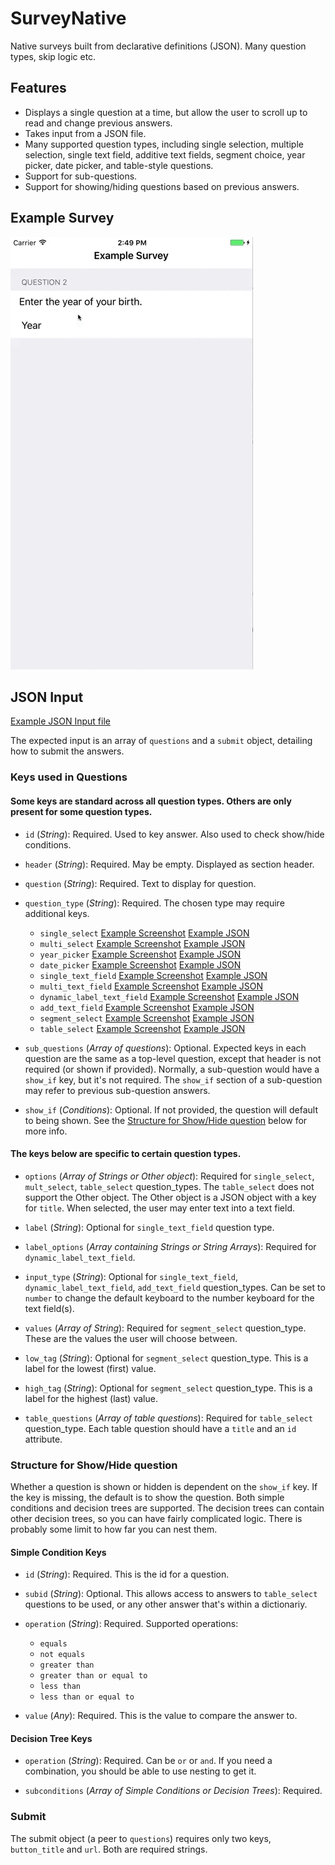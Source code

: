 # SurveyNative
Native surveys built from declarative definitions (JSON). Many question types, skip logic etc.

## Features

  - Displays a single question at a time, but allow the user to scroll up to read and change previous answers.
  - Takes input from a JSON file.
  - Many supported question types, including single selection, multiple selection, single text field, additive text fields, segment choice, year picker, date picker, and table-style questions.
  - Support for sub-questions.
  - Support for showing/hiding questions based on previous answers.

## Example Survey

![Video showing example app](/README/survey_video_720.gif "Survey Video")

## JSON Input

[Example JSON Input file](Example/SurveyNative/ExampleQuestions.json)

The expected input is an array of `questions` and a `submit` object, detailing how to submit the answers.

### Keys used in Questions

#### Some keys are standard across all question types.  Others are only present for some question types.

  - `id` (_String_): Required.  Used to key answer.  Also used to check show/hide conditions.

  - `header` (_String_): Required.  May be empty.  Displayed as section header.

  - `question` (_String_): Required. Text to display for question.

  - `question_type` (_String_): Required. The chosen type may require additional keys.
    - `single_select` [Example Screenshot](#) [Example JSON](#)
    - `multi_select` [Example Screenshot](#) [Example JSON](#)
    - `year_picker` [Example Screenshot](#) [Example JSON](#)
    - `date_picker` [Example Screenshot](#) [Example JSON](#)
    - `single_text_field` [Example Screenshot](#) [Example JSON](#)
    - `multi_text_field` [Example Screenshot](#) [Example JSON](#)
    - `dynamic_label_text_field` [Example Screenshot](#) [Example JSON](#)
    - `add_text_field` [Example Screenshot](#) [Example JSON](#)
    - `segment_select` [Example Screenshot](#) [Example JSON](#)
    - `table_select` [Example Screenshot](#) [Example JSON](#)

  - `sub_questions` (_Array of questions_): Optional. Expected keys in each question are the same as a top-level question, except that header is not required (or shown if provided).  Normally, a sub-question would have a `show_if` key, but it's not required.  The `show_if` section of a sub-question may refer to previous sub-question answers.

  - `show_if` (_Conditions_): Optional.  If not provided, the question will default to being shown.  See the [Structure for Show/Hide question](#structure-for-showhide-question) below for more info.

#### The keys below are specific to certain question types.

  - `options` (_Array of Strings or Other object_): Required for `single_select`, `mult_select`, `table_select` question_types.  The `table_select` does not support the Other object.  The Other object is a JSON object with a key for `title`.  When selected, the user may enter text into a text field.

  - `label` (_String_): Optional for `single_text_field` question type.

  - `label_options` (_Array containing Strings or String Arrays_): Required for `dynamic_label_text_field`.

  - `input_type` (_String_): Optional for `single_text_field`, `dynamic_label_text_field`, `add_text_field` question_types.  Can be set to `number` to change the default keyboard to the number keyboard for the text field(s).

  - `values` (_Array of String_): Required for `segment_select` question_type.  These are the values the user will choose between.

  - `low_tag` (_String_): Optional for `segment_select` question_type.  This is a label for the lowest (first) value.

  - `high_tag` (_String_): Optional for `segment_select` question_type.  This is a label for the highest (last) value.

  - `table_questions` (_Array of table questions_): Required for `table_select` question_type.  Each table question should have a `title` and an `id` attribute.

### Structure for Show/Hide question

Whether a question is shown or hidden is dependent on the `show_if` key.  If the key is missing, the default is to show the question.  Both simple conditions and decision trees are supported.  The decision trees can contain other decision trees, so you can have fairly complicated logic.  There is probably some limit to how far you can nest them.

#### Simple Condition Keys

  - `id` (_String_): Required.  This is the id for a question.

  - `subid` (_String_): Optional.  This allows access to answers to `table_select` questions to be used, or any other answer that's within a dictionariy.

  - `operation` (_String_): Required.  Supported operations:
    - `equals`
    - `not equals`
    - `greater than`
    - `greater than or equal to`
    - `less than`
    - `less than or equal to`

  - `value` (_Any_): Required.  This is the value to compare the answer to.

#### Decision Tree Keys

  - `operation` (_String_): Required.  Can be `or` or `and`.  If you need a combination, you should be able to use nesting to get it.

  - `subconditions` (_Array of Simple Conditions or Decision Trees_): Required.

### Submit

The submit object (a peer to `questions`) requires only two keys, `button_title` and `url`.  Both are required strings.
